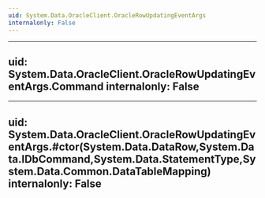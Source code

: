 ```yaml
---
uid: System.Data.OracleClient.OracleRowUpdatingEventArgs
internalonly: False
---
```


---
uid: System.Data.OracleClient.OracleRowUpdatingEventArgs.Command
internalonly: False
---

---
uid: System.Data.OracleClient.OracleRowUpdatingEventArgs.#ctor(System.Data.DataRow,System.Data.IDbCommand,System.Data.StatementType,System.Data.Common.DataTableMapping)
internalonly: False
---
